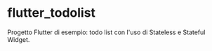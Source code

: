 # flutter_todolist

Progetto Flutter di esempio: todo list con l'uso di Stateless e Stateful Widget.
